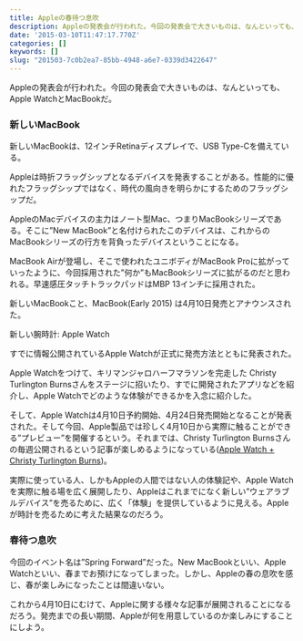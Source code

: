 ```yaml
---
title: Appleの春待つ息吹
description: Appleの発表会が行われた。今回の発表会で大きいものは、なんといっても、Apple WatchとMacBookだ。
date: '2015-03-10T11:47:17.770Z'
categories: []
keywords: []
slug: "201503-7c0b2ea7-85bb-4948-a6e7-0339d3422647"
---
```

Appleの発表会が行われた。今回の発表会で大きいものは、なんといっても、Apple WatchとMacBookだ。

### 新しいMacBook

新しいMacBookは、12インチRetinaディスプレイで、USB Type-Cを備えている。

Appleは時折フラッグシップとなるデバイスを発表することがある。性能的に優れたフラッグシップではなく、時代の風向きを明らかにするためのフラッグシップだ。

AppleのMacデバイスの主力はノート型Mac、つまりMacBookシリーズである。そこに”New MacBook”と名付けられたこのデバイスは、これからのMacBookシリーズの行方を背負ったデバイスということになる。

MacBook Airが登場し、そこで使われたユニボディがMacBook Proに拡がっていったように、今回採用された”何か”もMacBookシリーズに拡がるのだと思われる。早速感圧タッチトラックパッドはMBP 13インチに採用された。

新しいMacBookこと、MacBook(Early 2015) は4月10日発売とアナウンスされた。

新しい腕時計: Apple Watch

すでに情報公開されているApple Watchが正式に発売方法とともに発表された。

Apple Watchをつけて、キリマンジャロハーフマラソンを完走した Christy Turlington Burnsさんをステージに招いたり、すでに開発されたアプリなどを紹介し、Apple Watchでどのような体験ができるかを入念に紹介した。

そして、Apple Watchは4月10日予約開始、4月24日発売開始となることが発表された。そして今回、Apple製品では珍しく4月10日から実際に触ることができる”プレビュー”を開催するという。それまでは、Christy Turlington Burnsさんの毎週公開されるという記事が楽しめるようになっている([Apple Watch + Christy Turlington Burns](https://www.apple.com/jp/watch/christy-turlington-burns/))。

実際に使っている人、しかもAppleの人間ではない人の体験記や、Apple Watchを実際に触る場を広く展開したり、Appleはこれまでになく新しい”ウェアラブルデバイス”を売るために、広く「体験」を提供しているように見える。Appleが時計を売るために考えた結果なのだろう。

### 春待つ息吹

今回のイベント名は”Spring Forward”だった。New MacBookといい、Apple Watchといい、春までお預けになってしまった。しかし、Appleの春の息吹を感じ、春が楽しみになったことは間違いない。

これから4月10日にむけて、Appleに関する様々な記事が展開されることになるだろう。発売までの長い期間、Appleが何を用意しているのか楽しみにすることにしよう。